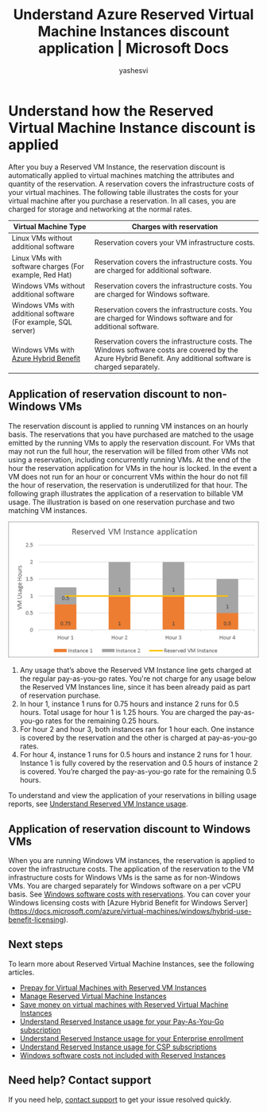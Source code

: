 ﻿---
title: Understand Azure Reserved Virtual Machine Instances discount application | Microsoft Docs
description: Learn how Azure Reserved VM Instance discount is applied to running VMs. 
services: 'billing'
documentationcenter: ''
author: yashesvi
manager: yashar
editor: ''

ms.service: billing
ms.devlang: na
ms.topic: conceptual
ms.tgt_pltfrm: na
ms.workload: na
ms.date: 11/10/2017
ms.author: yashar
---
# Understand how the Reserved Virtual Machine Instance discount is applied
After you buy a Reserved VM Instance, the reservation discount is automatically applied to virtual machines matching the attributes and quantity of the reservation. A reservation covers the infrastructure costs of your virtual machines. The following table illustrates the costs for your virtual machine after you purchase a reservation. In all cases, you are charged for storage and networking at the normal rates.

| Virtual Machine Type  | Charges with reservation |    
|-----------------------|--------------------------------------------| 
|Linux VMs without additional software | Reservation covers your VM infrastructure costs.|
|Linux VMs with software charges (For example, Red Hat) | Reservation covers the infrastructure costs. You are charged for additional software.|
|Windows VMs without additional software |Reservation covers the infrastructure costs. You are charged for Windows software.|
|Windows VMs with additional software (For example, SQL server) | Reservation covers the infrastructure costs. You are charged for Windows software and for additional software.|
|Windows VMs with [Azure Hybrid Benefit](https://docs.microsoft.com/azure/virtual-machines/windows/hybrid-use-benefit-licensing) | Reservation covers the infrastructure costs. The Windows software costs are covered by the Azure Hybrid Benefit. Any additional software is charged separately.| 

## Application of reservation discount to non-Windows VMs
 The reservation discount is applied to running VM instances on an hourly basis. The reservations that you have purchased are matched to the usage emitted by the running VMs to apply the reservation discount. For VMs that may not run the full hour, the reservation will be filled from other VMs not using a reservation, including concurrently running VMs. At the end of the hour the reservation application for VMs in the hour is locked. In the event a VM does not run for an hour or concurrent VMs within the hour do not fill the hour of reservation, the reservation is underutilized for that hour. The following graph illustrates the application of a reservation to billable VM usage. The illustration is based on one reservation purchase and two matching VM instances.

![Reserved VM Instance application](media/billing-reserved-vm-instance-application/billing-reserved-vm-instance-application.png)

1.	Any usage that’s above the Reserved VM Instance line gets charged at the regular pay-as-you-go rates. You're not charge for any usage below the Reserved VM Instances line, since it has been already paid as part of reservation purchase.
2.	In hour 1, instance 1 runs for 0.75 hours and instance 2 runs for 0.5 hours. Total usage for hour 1 is 1.25 hours. You are charged the pay-as-you-go rates for the remaining 0.25 hours.
3.	For hour 2 and hour 3, both instances ran for 1 hour each. One instance is covered by the reservation and the other is charged at pay-as-you-go rates.
4.	For hour 4, instance 1 runs for 0.5 hours and instance 2 runs for 1 hour. Instance 1 is fully covered by the reservation and 0.5 hours of instance 2 is covered. You’re charged the pay-as-you-go rate for the remaining 0.5 hours.

To understand and view the application of your reservations in billing usage reports, see [Understand Reserved VM Instance usage](https://go.microsoft.com/fwlink/?linkid=862757).

## Application of reservation discount to Windows VMs
When you are running Windows VM instances, the reservation is applied to cover the infrastructure costs. The application of the reservation to the VM infrastructure costs for Windows VMs is the same as for non-Windows VMs. You are charged separately for Windows software on a per vCPU basis. See [Windows software costs with reservations](https://go.microsoft.com/fwlink/?linkid=862756). You can cover your Windows licensing costs with [Azure Hybrid Benefit for Windows Server] (https://docs.microsoft.com/azure/virtual-machines/windows/hybrid-use-benefit-licensing).

## Next steps
To learn more about Reserved Virtual Machine Instances, see the following articles.

- [Prepay for Virtual Machines with Reserved VM Instances](../virtual-machines/windows/prepay-reserved-vm-instances.md)
- [Manage Reserved Virtual Machine Instances](billing-manage-reserved-vm-instance.md)
- [Save money on virtual machines with Reserved Virtual Machine Instances](billing-save-compute-costs-reservations.md)
- [Understand Reserved Instance usage for your Pay-As-You-Go subscription](billing-understand-reserved-instance-usage.md)
- [Understand Reserved Instance usage for your Enterprise enrollment](billing-understand-reserved-instance-usage-ea.md)
- [Understand Reserved Instance usage for CSP subscriptions](https://docs.microsoft.com/partner-center/azure-reservations)
- [Windows software costs not included with Reserved Instances](billing-reserved-instance-windows-software-costs.md)


## Need help? Contact support

If you need help, [contact support](https://portal.azure.com/?#blade/Microsoft_Azure_Support/HelpAndSupportBlade) to get your issue resolved quickly.
